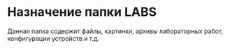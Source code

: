 # Назначение папки LABS

Данная папка содержит файлы, картинки, архивы лабораторных работ, конфигурации устройств и т.д.